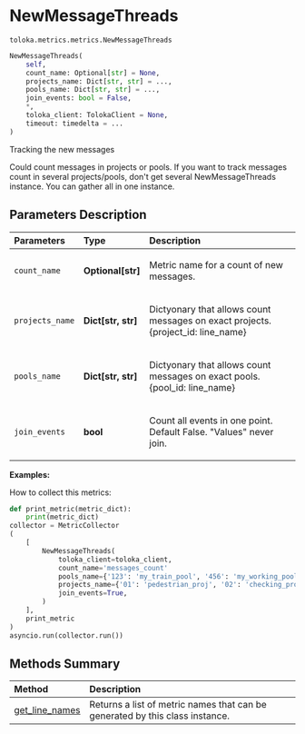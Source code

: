 # NewMessageThreads
`toloka.metrics.metrics.NewMessageThreads`

```python
NewMessageThreads(
    self,
    count_name: Optional[str] = None,
    projects_name: Dict[str, str] = ...,
    pools_name: Dict[str, str] = ...,
    join_events: bool = False,
    *,
    toloka_client: TolokaClient = None,
    timeout: timedelta = ...
)
```

Tracking the new messages


Could count messages in projects or pools. If you want to track messages count in several projects/pools, don't get several
NewMessageThreads instance. You can gather all in one instance.

## Parameters Description

| Parameters | Type | Description |
| :----------| :----| :-----------|
`count_name`|**Optional\[str\]**|<p>Metric name for a count of new messages.</p>
`projects_name`|**Dict\[str, str\]**|<p>Dictyonary that allows count messages on exact projects. {project_id: line_name}</p>
`pools_name`|**Dict\[str, str\]**|<p>Dictyonary that allows count messages on exact pools. {pool_id: line_name}</p>
`join_events`|**bool**|<p>Count all events in one point.  Default False. &quot;Values&quot; never join.</p>

**Examples:**

How to collect this metrics:
```python
def print_metric(metric_dict):
    print(metric_dict)
collector = MetricCollector
(
    [
        NewMessageThreads(
            toloka_client=toloka_client,
            count_name='messages_count'
            pools_name={'123': 'my_train_pool', '456': 'my_working_pool'},
            projects_name={'01': 'pedestrian_proj', '02': 'checking_proj'},
            join_events=True,
        )
    ],
    print_metric
)
asyncio.run(collector.run())
```
## Methods Summary

| Method | Description |
| :------| :-----------|
[get_line_names](toloka.metrics.metrics.NewMessageThreads.get_line_names.md)| Returns a list of metric names that can be generated by this class instance.
